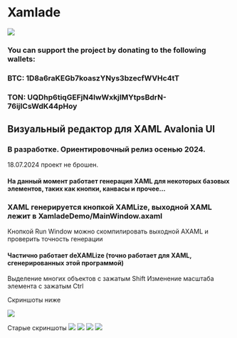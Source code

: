 # Xamlade

![](https://i.postimg.cc/CxntPGB6/Xamlade2.png)
### You can support the project by donating to the following wallets:
### BTC: 1D8a6raKEGb7koaszYNys3bzecfWVHc4tT
### TON: UQDhp6tiqGEFjN4lwWxkjIMYtpsBdrN-76ijICsWdK44pHoy

## Визуальный редактор для XAML Avalonia UI 
### В разработке. Ориентировочный релиз осенью 2024. 
18.07.2024 проект не брошен.
#### На данный момент работает генерация XAML для некоторых базовых элементов, таких как кнопки, канвасы и прочее...
### XAML генерируется кнопкой XAMLize, выходной XAML лежит в XamladeDemo/MainWindow.axaml
Кнопкой Run Window можно скомпилировать выходной AXAML и проверить точность генерации

#### Частично работает deXAMLize (точно работает для XAML, сгенерированных этой программой)

Выделение многих объектов с зажатым Shift
Изменение масштаба элемента с зажатым Ctrl

Скриншоты ниже

![](https://imgur.com/xLveMN0.png)

Старые скриншоты
![](https://i.postimg.cc/sftL05Fn/photo-2023-11-07-03-11-56.jpg)
![](https://i.postimg.cc/sfB8cwLQ/photo-2023-11-07-03-11-58.jpg)
![](https://i.postimg.cc/yYcGqWs7/2023-11-07-03-11-38.png)
![](https://i.postimg.cc/Tw35LQFh/2023-11-13-14-18-12.png)
